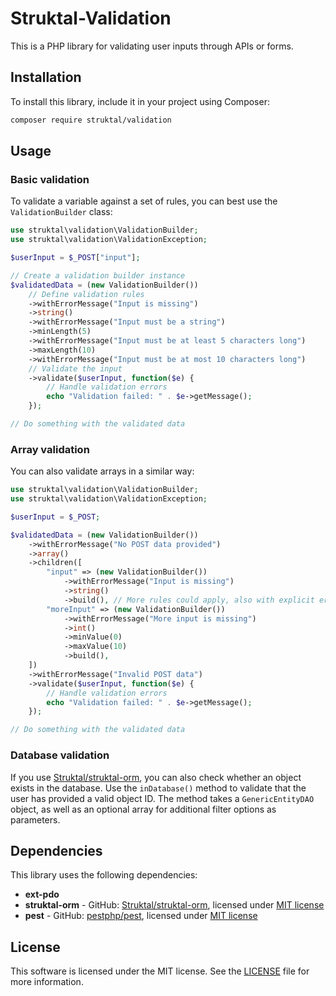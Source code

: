 # Struktal-Validation

This is a PHP library for validating user inputs through APIs or forms.

## Installation

To install this library, include it in your project using Composer:

```bash
composer require struktal/validation
```

## Usage

### Basic validation

To validate a variable against a set of rules, you can best use the `ValidationBuilder` class:

```php
use struktal\validation\ValidationBuilder;
use struktal\validation\ValidationException;

$userInput = $_POST["input"];

// Create a validation builder instance
$validatedData = (new ValidationBuilder())
    // Define validation rules
    ->withErrorMessage("Input is missing")
    ->string()
    ->withErrorMessage("Input must be a string")
    ->minLength(5)
    ->withErrorMessage("Input must be at least 5 characters long")
    ->maxLength(10)
    ->withErrorMessage("Input must be at most 10 characters long")
    // Validate the input
    ->validate($userInput, function($e) {
        // Handle validation errors
        echo "Validation failed: " . $e->getMessage();
    });

// Do something with the validated data
```

### Array validation

You can also validate arrays in a similar way:

```php
use struktal\validation\ValidationBuilder;
use struktal\validation\ValidationException;

$userInput = $_POST;

$validatedData = (new ValidationBuilder())
    ->withErrorMessage("No POST data provided")
    ->array()
    ->children([
        "input" => (new ValidationBuilder())
            ->withErrorMessage("Input is missing")
            ->string()
            ->build(), // More rules could apply, also with explicit error messages
        "moreInput" => (new ValidationBuilder())
            ->withErrorMessage("More input is missing")
            ->int()
            ->minValue(0)
            ->maxValue(10)
            ->build(),
    ])
    ->withErrorMessage("Invalid POST data")
    ->validate($userInput, function($e) {
        // Handle validation errors
        echo "Validation failed: " . $e->getMessage();
    });

// Do something with the validated data
```

### Database validation

If you use [Struktal/struktal-orm](https://github.com/Struktal/struktal-orm), you can also check whether an object exists in the database.
Use the `inDatabase()` method to validate that the user has provided a valid object ID.
The method takes a `GenericEntityDAO` object, as well as an optional array for additional filter options as parameters.

## Dependencies

This library uses the following dependencies:

- **ext-pdo**
- **struktal-orm** - GitHub: [Struktal/struktal-orm](https://github.com/Struktal/struktal-orm), licensed under [MIT license](https://github.com/Struktal/struktal-orm/blob/main/LICENSE)
- **pest** - GitHub: [pestphp/pest](https://github.com/pestphp/pest), licensed under [MIT license](https://github.com/pestphp/pest/blob/3.x/LICENSE.md)

## License

This software is licensed under the MIT license. See the [LICENSE](./LICENSE) file for more information.
